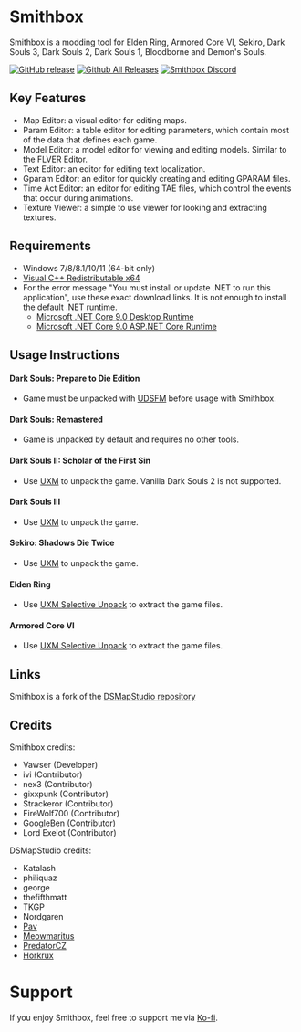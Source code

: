 # Smithbox
Smithbox is a modding tool for Elden Ring, Armored Core VI, Sekiro, Dark Souls 3, Dark Souls 2, Dark Souls 1, Bloodborne and Demon's Souls.

[![GitHub release](https://img.shields.io/github/release/vawser/Smithbox.svg)](https://github.com/vawser/Smithbox-3000/releases/latest)
[![Github All Releases](https://img.shields.io/github/downloads/vawser/Smithbox/total.svg)](https://github.com/vawser/Smithbox-3000/releases/latest)
[![Smithbox Discord](https://img.shields.io/badge/Discord%20-%237289DA.svg?&logo=discord&logoColor=white)](https://discord.gg/5p9bRKkK4J)

## Key Features
- Map Editor: a visual editor for editing maps.
- Param Editor: a table editor for editing parameters, which contain most of the data that defines each game.
- Model Editor: a model editor for viewing and editing models. Similar to the FLVER Editor.
- Text Editor: an editor for editing text localization.
- Gparam Editor: an editor for quickly creating and editing GPARAM files.
- Time Act Editor: an editor for editing TAE files, which control the events that occur during animations.
- Texture Viewer: a simple to use viewer for looking and extracting textures.

## Requirements
* Windows 7/8/8.1/10/11 (64-bit only)
* [Visual C++ Redistributable x64](https://aka.ms/vs/16/release/vc_redist.x64.exe)
* For the error message "You must install or update .NET to run this application", use these exact download links. It is not enough to install the default .NET runtime.
  * [Microsoft .NET Core 9.0 Desktop Runtime](https://aka.ms/dotnet/9.0/windowsdesktop-runtime-win-x64.exe)
  * [Microsoft .NET Core 9.0 ASP.NET Core Runtime](https://aka.ms/dotnet/9.0/aspnetcore-runtime-win-x64.exe)

## Usage Instructions
#### Dark Souls: Prepare to Die Edition
* Game must be unpacked with [UDSFM](https://www.nexusmods.com/darksouls/mods/1304) before usage with Smithbox.

#### Dark Souls: Remastered
* Game is unpacked by default and requires no other tools.

#### Dark Souls II: Scholar of the First Sin
* Use [UXM](https://www.nexusmods.com/sekiro/mods/26) to unpack the game. Vanilla Dark Souls 2 is not supported.

#### Dark Souls III
* Use [UXM](https://www.nexusmods.com/sekiro/mods/26) to unpack the game.

#### Sekiro: Shadows Die Twice
* Use [UXM](https://www.nexusmods.com/sekiro/mods/26) to unpack the game.

#### Elden Ring
* Use [UXM Selective Unpack](https://github.com/Nordgaren/UXM-Selective-Unpack) to extract the game files.

#### Armored Core VI
* Use [UXM Selective Unpack](https://github.com/Nordgaren/UXM-Selective-Unpack) to extract the game files.

## Links
Smithbox is a fork of the [DSMapStudio repository](https://github.com/soulsmods/DSMapStudio)

## Credits
Smithbox credits:
* Vawser (Developer)
* ivi (Contributor)
* nex3 (Contributor)
* gixxpunk (Contributor)
* Strackeror (Contributor)
* FireWolf700 (Contributor)
* GoogleBen (Contributor)
* Lord Exelot (Contributor)

DSMapStudio credits:
* Katalash
* philiquaz
* george
* thefifthmatt
* TKGP
* Nordgaren
* [Pav](https://github.com/JohrnaJohrna)
* [Meowmaritus](https://github.com/meowmaritus)
* [PredatorCZ](https://github.com/PredatorCZ)
* [Horkrux](https://github.com/horkrux)

# Support
If you enjoy Smithbox, feel free to support me via [Ko-fi](https://ko-fi.com/vawser).


  
